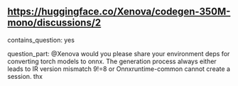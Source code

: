 ## https://huggingface.co/Xenova/codegen-350M-mono/discussions/2

contains_question: yes

question_part: @Xenova would you please share your environment deps for converting torch models to onnx. The generation process always either leads to IR version mismatch 9!=8 or Onnxruntime-common cannot create a session. thx